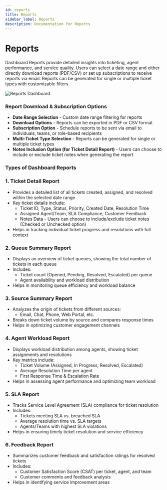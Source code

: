 ```yaml
---
id: reports
title: Reports
sidebar_label: Reports
description: Documentation for Reports
---
```


# Reports

Dashboard Reports provide detailed insights into ticketing, agent performance, and service quality. Users can select a date range and either directly download reports (PDF/CSV) or set up subscriptions to receive reports via email. Reports can be generated for single or multiple ticket types with customizable filters.

![Reports Dashboard](/img/Helpdesk/Reports.jpg)

### Report Download & Subscription Options

- **Date Range Selection** - Custom date range filtering for reports
- **Download Options** - Reports can be exported in PDF or CSV format
- **Subscription Option** - Schedule reports to be sent via email to individuals, teams, or role-based recipients
- **Multi-Ticket Type Selection** - Reports can be generated for single or multiple ticket types
- **Notes Inclusion Option (for Ticket Detail Report)** - Users can choose to include or exclude ticket notes when generating the report

### Types of Dashboard Reports

### 1. Ticket Detail Report

- Provides a detailed list of all tickets created, assigned, and resolved within the selected date range
- Key ticket details include:
  - Ticket ID, Type, Status, Priority, Created Date, Resolution Time
  - Assigned Agent/Team, SLA Compliance, Customer Feedback
  - Notes Data - Users can choose to include/exclude ticket notes (Checked or Unchecked option)
- Helps in tracking individual ticket progress and resolutions with full context

### 2. Queue Summary Report

- Displays an overview of ticket queues, showing the total number of tickets in each queue
- Includes:
  - Ticket count (Opened, Pending, Resolved, Escalated) per queue
  - Agent availability and workload distribution
- Helps in monitoring queue efficiency and workload balance

### 3. Source Summary Report

- Analyzes the origin of tickets from different sources:
  - Email, Chat, Phone, Web Portal, etc.
- Breaks down ticket volume by source and compares response times
- Helps in optimizing customer engagement channels

### 4. Agent Workload Report

- Displays workload distribution among agents, showing ticket assignments and resolutions
- Key metrics include:
  - Ticket Volume (Assigned, In Progress, Resolved, Escalated)
  - Average Resolution Time per agent
  - First Response Time & Escalation Rate
- Helps in assessing agent performance and optimizing team workload

### 5. SLA Report

- Tracks Service Level Agreement (SLA) compliance for ticket resolution
- Includes:
  - Tickets meeting SLA vs. breached SLA
  - Average resolution time vs. SLA targets
  - Agents/Teams with highest SLA violations
- Helps in ensuring timely ticket resolution and service efficiency

### 6. Feedback Report

- Summarizes customer feedback and satisfaction ratings for resolved tickets
- Includes:
  - Customer Satisfaction Score (CSAT) per ticket, agent, and team
  - Customer comments and feedback analysis
- Helps in identifying service improvement areas

